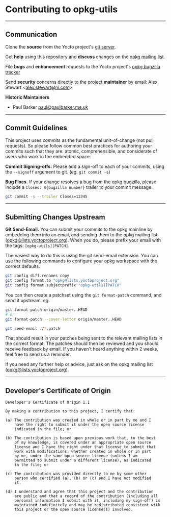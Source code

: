 # Contributing to opkg-utils


----
## Communication

Clone the **source** from the Yocto project's [git server](https://git.yoctoproject.org/opkg-utils/).

Get **help** using this repository and **discuss** changes on the [opkg mailing list](https://lists.yoctoproject.org/g/opkg).

File **bugs** and **enhancement** requests to the Yocto project's [opkg bugzilla tracker](https://bugzilla.yoctoproject.org/buglist.cgi?quicksearch=Product%3Aopkg)

Send **security** concerns directly to the project **maintainer** by email: Alex Stewart <[alex.stewart@ni.com](mailto:alex.stewart@ni.com)>

**Historic Maintainers**
- Paul Barker <paul@paulbarker.me.uk>


----
## Commit Guidelines

This project uses *commits* as the fundamental unit-of-change (not pull requests). So please follow common best practices for authoring your commits such that they are: atomic, comprehensible, and considerate of users who work in the embedded space.

**Commit Signing-offs.** Please add a sign-off to each of your commits, using the `--signoff` argument to git. (eg. `git commit -s`)

**Bug Fixes.** If your change resolves a bug from the opkg bugzilla, please include a `Closes: ${bugzilla number}` trailer to your commit message.

```bash
git commit -s --trailer Closes=12345
```


----
## Submitting Changes Upstream

**Git Send-Email.** You can submit your commits to the opkg mainline by embedding them into an email, and sending them to the opkg mailing list (<opkg@lists.yoctoproject.org>). When you do, please prefix your email with the tags: `[opkg-utils][PATCH]`.

The easiest way to do this is using the git send-email extension. You can use the following commands to configure your opkg workspace with the correct defaults.

```bash
git config diff.renames copy
git config format.to "opkg@lists.yoctoproject.org"
git config format.subjectprefix "opkg-utils][PATCH"
```

You can then create a patchset using the `git format-patch` command, and send it upstream. eg.

```bash
git format-patch origin/master..HEAD
# or
git format-patch --cover-letter origin/master..HEAD

git send-email ./*.patch
```

That should result in your patches being sent to the relevant mailing lists in the correct format. The patches should then be reviewed and you should receive feedback by email. If you haven't heard anything within 2 weeks, feel free to send us a reminder.

If you need any further help or advice, just ask on the opkg mailing list (opkg@lists.yoctoproject.org).


----
## Developer's Certificate of Origin

```
Developer's Certificate of Origin 1.1

By making a contribution to this project, I certify that:

(a) The contribution was created in whole or in part by me and I
	have the right to submit it under the open source license
	indicated in the file; or

(b) The contribution is based upon previous work that, to the best
	of my knowledge, is covered under an appropriate open source
	license and I have the right under that license to submit that
	work with modifications, whether created in whole or in part
	by me, under the same open source license (unless I am
	permitted to submit under a different license), as indicated
	in the file; or

(c) The contribution was provided directly to me by some other
	person who certified (a), (b) or (c) and I have not modified
	it.

(d) I understand and agree that this project and the contribution
	are public and that a record of the contribution (including all
	personal information I submit with it, including my sign-off) is
	maintained indefinitely and may be redistributed consistent with
	this project or the open source license(s) involved.
```